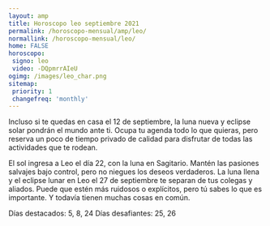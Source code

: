 ```yaml
---
layout: amp
title: Horoscopo leo septiembre 2021 
permalink: /horoscopo-mensual/amp/leo/
normallink: /horoscopo-mensual/leo/
home: FALSE
horoscopo:
 signo: leo
 video: -DQpmrrAIeU
ogimg: /images/leo_char.png
sitemap:
 priority: 1
 changefreq: 'monthly'
---
```



Incluso si te quedas en casa el 12 de septiembre, la luna nueva y eclipse solar pondrán el mundo ante ti. Ocupa tu agenda todo lo que quieras, pero reserva un poco de tiempo privado de calidad para disfrutar de todas las actividades que te rodean. 

El sol ingresa a Leo el día 22, con la luna en Sagitario. Mantén las pasiones salvajes bajo control, pero no niegues los deseos verdaderos. La luna llena y el eclipse lunar en Leo el 27 de septiembre te separan de tus colegas y aliados. Puede que estén más ruidosos o explícitos, pero tú sabes lo que es importante. Y todavía tienen muchas cosas en común. 

Días destacados: 5, 8, 24
Días desafiantes: 25, 26</div>